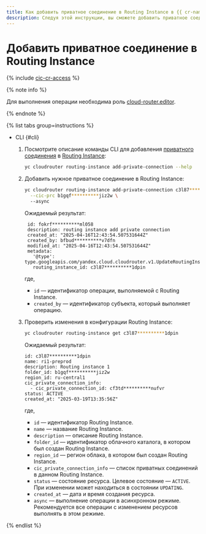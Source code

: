 ```yaml
---
title: Как добавить приватное соединение в Routing Instance в {{ cr-name }}
description: Следуя этой инструкции, вы сможете добавить приватное соединение в Routing Instance в {{ cr-name }}.
---
```


# Добавить приватное соединение в Routing Instance

{% include [cic-cr-access](../../_includes/interconnect/cic-cr-access.md) %}

{% note info %}

Для выполнения операции необходима роль [cloud-router.editor](../security/index.md#cloudrouter-editor).

{% endnote %}

{% list tabs group=instructions %}

- CLI {#cli}

  1. Посмотрите описание команды CLI для добавления [приватного соединения](../../interconnect/concepts/priv-con.md) в [Routing Instance](../concepts/routing-instance.md):

      ```bash
      yc cloudrouter routing-instance add-private-connection --help
      ```

  1. Добавить нужное приватное соединение в Routing Instance:

     ```bash
     yc cloudrouter routing-instance add-private-connection c3l87**********1dpin \
       --cic-prc b1gqf**********jiz2w \ 
       --async
     ```

     Ожидаемый результат:

     ```text
      id: fokrf**********ml058
      description: routing instance add private connection
      created_at: "2025-04-16T12:43:54.507531644Z"
      created_by: bfbud**********v7dfn
      modified_at: "2025-04-16T12:43:54.507531644Z"
      metadata:
        '@type': type.googleapis.com/yandex.cloud.cloudrouter.v1.UpdateRoutingInstanceMetadata
        routing_instance_id: c3l87**********1dpin
      ```

     где,
      * `id` — идентификатор операции, выполняемой с Routing Instance.
      * `created_by` — идентификатор субъекта, который выполняет операцию.


  1. Проверить изменения в конфигурации Routing Instance:

     ```bash
     yc cloudrouter routing-instance get c3l87**********1dpin
     ```

     Ожидаемый результат:

     ```
     id: c3l87**********1dpin
     name: ri1-preprod
     description: Routing instance 1
     folder_id: b1gqf**********jiz2w
     region_id: ru-central1
     cic_private_connection_info:
       - cic_private_connection_id: cf3td**********nufvr
     status: ACTIVE
     created_at: "2025-03-19T13:35:56Z"
     ```

     где,
      * `id` — идентификатор Routing Instance.
      * `name` — название Routing Instance.
      * `description` — описание Routing Instance.
      * `folder_id` — идентификатор облачного каталога, в котором был создан Routing Instance.
      * `region_id` — регион облака, в котором был создан Routing Instance.
      * `cic_private_connection_info` — список приватных соединений в данном Routing Instance.
      * `status` — состояние ресурса. Целевое состояние — `ACTIVE`. При изменении может находиться в состоянии `UPDATING`.
      * `created_at` — дата и время создания ресурса.
      * `async` — выполнение операции в асинхронном режиме. Рекомендуется все операции с изменением ресурсов выполнять в этом режиме.

{% endlist %}

